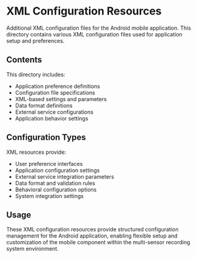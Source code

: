 # XML Configuration Resources

Additional XML configuration files for the Android mobile application. This directory contains various XML configuration files used for application setup and preferences.

## Contents

This directory includes:
- Application preference definitions
- Configuration file specifications
- XML-based settings and parameters
- Data format definitions
- External service configurations
- Application behavior settings

## Configuration Types

XML resources provide:
- User preference interfaces
- Application configuration settings
- External service integration parameters
- Data format and validation rules
- Behavioral configuration options
- System integration settings

## Usage

These XML configuration resources provide structured configuration management for the Android application, enabling flexible setup and customization of the mobile component within the multi-sensor recording system environment.